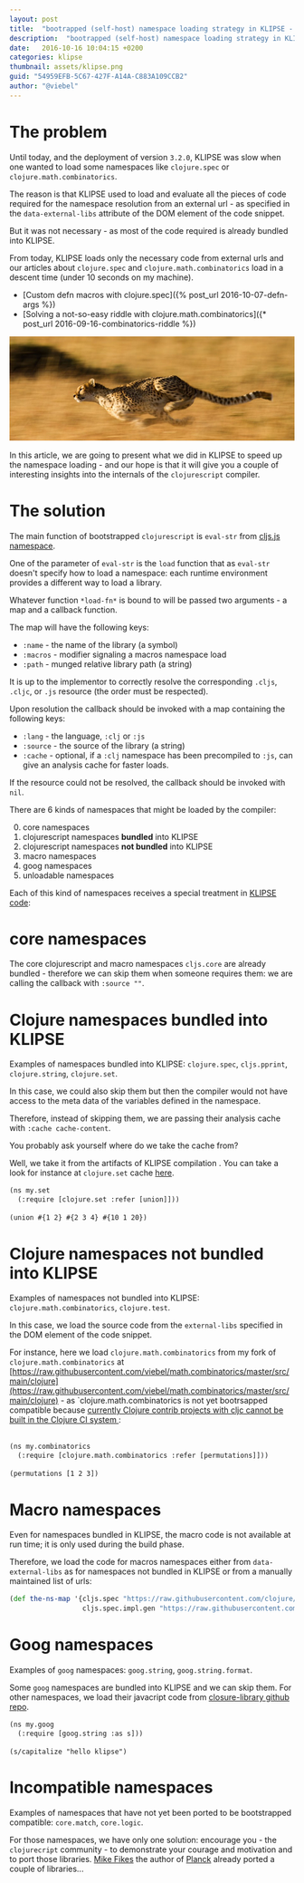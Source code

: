 ```yaml
---
layout: post
title:  "bootrapped (self-host) namespace loading strategy in KLIPSE - insights into the cljs compiler"
description:  "bootrapped (self-host) namespace loading strategy in KLIPSE - insights into the cljs compiler"
date:   2016-10-16 10:04:15 +0200
categories: klipse
thumbnail: assets/klipse.png
guid: "54959EFB-5C67-427F-A14A-C883A109CCB2"
author: "@viebel"
---
```


# The problem


Until today, and the deployment of version `3.2.0`, KLIPSE was slow when one wanted to load some namespaces like `clojure.spec` or `clojure.math.combinatorics`. 

The reason is that KLIPSE used to load and evaluate all the pieces of code required for the namespace resolution from an external url - as specified in the `data-external-libs` attribute of the DOM element of the code snippet.

But it was not necessary - as most of the code required is already bundled into KLIPSE.


From today, KLIPSE loads only the necessary code from external urls and our articles about `clojure.spec` and `clojure.math.combinatorics` load in a descent time (under 10 seconds on my machine).

- [Custom defn macros with clojure.spec]({% post_url 2016-10-07-defn-args %}) 
- [Solving a not-so-easy riddle with clojure.math.combinatorics]({* post_url 2016-09-16-combinatorics-riddle %})

![Cheetah](/assets/cheetah-speed.jpg)


In this article, we are going to present what we did in KLIPSE to speed up the namespace loading - and our hope is that it will give you a couple of interesting insights into the internals of the `clojurescript` compiler.


# The solution

The main function of bootstrapped `clojurescript` is `eval-str` from [cljs.js namespace](https://github.com/clojure/clojurescript/blob/2f2b7f253cd2bc5156bf74caeb1145823570470b/src/main/cljs/cljs/js.cljs#L870). 

One of the parameter of `eval-str` is the `load` function that as `eval-str` doesn't specify how to load a namespace: each runtime environment provides a different way to load a library.

Whatever function `*load-fn*` is bound to will be passed two arguments - a map and a callback function.

The map will have the following keys:

- `:name`   - the name of the library (a symbol)
- `:macros` - modifier signaling a macros namespace load
- `:path`   - munged relative library path (a string)

It is up to the implementor to correctly resolve the corresponding `.cljs`, `.cljc`, or `.js` resource (the order must be respected).

Upon resolution the callback should be invoked with a map
  containing the following keys:

- `:lang`       - the language, `:clj` or `:js`
-  `:source`     - the source of the library (a string)
-  `:cache`      - optional, if a `:clj` namespace has been precompiled to `:js`, can give an analysis cache for faster loads.

If the resource could not be resolved, the callback should be invoked with `nil`.



There are 6 kinds of namespaces that might be loaded by the compiler:

0. core namespaces
1. clojurescript namespaces **bundled** into KLIPSE
2. clojurescript namespaces **not bundled** into KLIPSE
3. macro namespaces
4. goog namespaces
5. unloadable namespaces

Each of this kind of namespaces receives a special treatment in [KLIPSE code](https://github.com/viebel/klipse/blob/f6a4ffa029de170b749fe3483b82853511a6e9a0/src/klipse/io.cljs):


# core namespaces

The core clojurescript and macro namespaces `cljs.core` are already bundled - therefore we can skip them when someone requires them: we are calling the callback with `:source ""`.

# Clojure namespaces bundled into KLIPSE

Examples of namespaces bundled into KLIPSE: `clojure.spec`, `cljs.pprint`, `clojure.string`, `clojure.set`.

In this case, we could also skip them but then the compiler would not have access to the meta data of the variables defined in the namespace. 

Therefore, instead of skipping them, we are passing their analysis cache with `:cache cache-content`.

You probably ask yourself where do we take the cache from?

Well, we take it from the artifacts of KLIPSE compilation . You can take a look for instance at `clojure.set` cache [here](https://storage.googleapis.com/app.klipse.tech/fig/js/clojure/set.cljs.cache.json).

~~~klipse
(ns my.set
  (:require [clojure.set :refer [union]]))

(union #{1 2} #{2 3 4} #{10 1 20})
~~~


# Clojure namespaces not bundled into KLIPSE

Examples of namespaces not bundled into KLIPSE: `clojure.math.combinatorics`, `clojure.test`.

In this case, we load the source code from the `external-libs` specified in the DOM element of the code snippet.

For instance, here we load `clojure.math.combinatorics` from my fork of `clojure.math.combinatorics` at [https://raw.githubusercontent.com/viebel/math.combinatorics/master/src/main/clojure](https://raw.githubusercontent.com/viebel/math.combinatorics/master/src/main/clojure) - as `clojure.math.combinatorics is not yet bootrsapped compatible because [currently Clojure contrib projects with cljc cannot be built in the Clojure CI system ](https://github.com/clojure/math.combinatorics/pull/3):

<pre><code class="language-klipse" data-external-libs="https://raw.githubusercontent.com/viebel/math.combinatorics/master/src/main/clojure">
(ns my.combinatorics
  (:require [clojure.math.combinatorics :refer [permutations]]))

(permutations [1 2 3])
</code></pre>


# Macro namespaces

Even for namespaces bundled in KLIPSE, the macro code is not available at run time; it is only used during the build phase. 

Therefore, we load the code for macros namespaces either from `data-external-libs` as for namespaces not bundled in KLIPSE or from a manually maintained list of urls:

~~~clojure
(def the-ns-map '{cljs.spec "https://raw.githubusercontent.com/clojure/clojurescript/r1.9.229/src/main/cljs/"
                  cljs.spec.impl.gen "https://raw.githubusercontent.com/clojure/clojurescript/r1.9.229/src/main/cljs/"})
~~~

# Goog namespaces

Examples of `goog` namespaces: `goog.string`, `goog.string.format`.

Some `goog` namespaces are bundled into KLIPSE and we can skip them. For other namespaces, we load their javacript code from [closure-library github repo](https://github.com/google/closure-library).

~~~klipse
(ns my.goog
  (:require [goog.string :as s]))

(s/capitalize "hello klipse")
~~~

# Incompatible namespaces

Examples of namespaces that have not yet been ported to be bootstrapped compatible: `core.match`, `core.logic`. 

For those namespaces, we have only one solution: encourage you - the `clojurecript` community - to demonstrate your courage and motivation and to port those libraries. [Mike Fikes](https://twitter.com/mfikes) the author of [Planck](https://github.com/mfikes/planck) already ported a couple of libraries...



